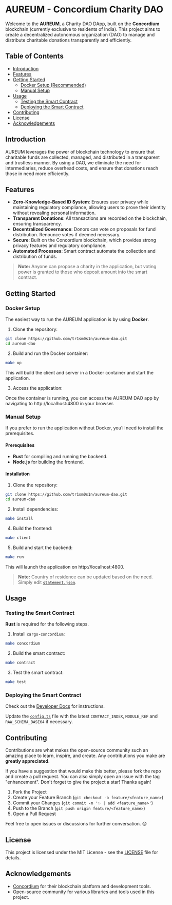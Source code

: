 # AUREUM - Concordium Charity DAO

Welcome to the **AUREUM**, a Charity DAO DApp, built on the **Concordium** blockchain (currently exclusive to residents of India). This project aims to create a decentralized autonomous organization (DAO) to manage and distribute charitable donations transparently and efficiently.

## Table of Contents

- [Introduction](#introduction)
- [Features](#features)
- [Getting Started](#getting-started)
  - [Docker Setup (Recommended)](#docker-setup)
  - [Manual Setup](#manual-setup)
- [Usage](#usage)
  - [Testing the Smart Contract](#testing-the-smart-contract)
  - [Deploying the Smart Contract](#deploying-the-smart-contract)
- [Contributing](#contributing)
- [License](#license)
- [Acknowledgements](#acknowledgements)

## Introduction

AUREUM leverages the power of blockchain technology to ensure that charitable funds are collected, managed, and distributed in a transparent and trustless manner. By using a DAO, we eliminate the need for intermediaries, reduce overhead costs, and ensure that donations reach those in need more efficiently.

## Features

- **Zero-Knowledge-Based ID System**: Ensures user privacy while maintaining regulatory compliance, allowing users to prove their identity without revealing personal information.
- **Transparent Donations**: All transactions are recorded on the blockchain, ensuring transparency.
- **Decentralized Governance**: Donors can vote on proposals for fund distribution. Renounce votes if deemed necessary.
- **Secure**: Built on the Concordium blockchain, which provides strong privacy features and regulatory compliance.
- **Automated Processes**: Smart contract automate the collection and distribution of funds.

> **Note:** Anyone can propose a charity in the application, but voting power is granted to those who deposit amount into the smart contract.

## Getting Started

### Docker Setup

The easiest way to run the AUREUM application is by using **Docker**.

1. Clone the repository:

```bash
git clone https://github.com/tr1sm0s1n/aureum-dao.git
cd aureum-dao
```

2. Build and run the Docker container:

```bash
make up
```

This will build the client and server in a Docker container and start the application.

3. Access the application:

Once the container is running, you can access the AUREUM DAO app by navigating to http://localhost:4800 in your browser.

### Manual Setup

If you prefer to run the application without Docker, you'll need to install the prerequisites.

#### Prerequisites

- **Rust** for compiling and running the backend.
- **Node.js** for building the frontend.

#### Installation

1. Clone the repository:

```bash
git clone https://github.com/tr1sm0s1n/aureum-dao.git
cd aureum-dao
```

2. Install dependencies:

```bash
make install
```

4. Build the frontend:

```bash
make client
```

5. Build and start the backend:

```bash
make run
```

This will launch the application on http://localhost:4800.

> **Note:** Country of residence can be updated based on the need. Simply edit [`statement.json`](./server/config/statement.json).

## Usage

### Testing the Smart Contract

**Rust** is required for the following steps.

1. Install `cargo-concordium`:

```bash
make concordium
```

2. Build the smart contract:

```bash
make contract
```

3. Test the smart contract:

```bash
make test
```

### Deploying the Smart Contract

Check out the [Developer Docs](https://developer.concordium.software/en/mainnet/smart-contracts/guides/quick-start.html) for instructions.

Update the [`config.ts`](./client/src/config/config.ts) file with the latest `CONTRACT_INDEX`, `MODULE_REF` and `RAW_SCHEMA_BASE64` if necessary.

## Contributing

Contributions are what makes the open-source community such an amazing place to learn, inspire, and create. Any contributions you make are **greatly appreciated**.

If you have a suggestion that would make this better, please fork the repo and create a pull request. You can also simply open an issue with the tag "enhancement".
Don't forget to give the project a star! Thanks again!

1. Fork the Project
2. Create your Feature Branch (`git checkout -b feature/<feature_name>`)
3. Commit your Changes (`git commit -m '✨ | add <feature_name>'`)
4. Push to the Branch (`git push origin feature/<feature_name>`)
5. Open a Pull Request

Feel free to open issues or discussions for further conversation. 😊

## License

This project is licensed under the MIT License - see the [LICENSE](./LICENSE.md) file for details.

## Acknowledgements

- [Concordium](https://www.concordium.com/) for their blockchain platform and development tools.
- Open-source community for various libraries and tools used in this project.
